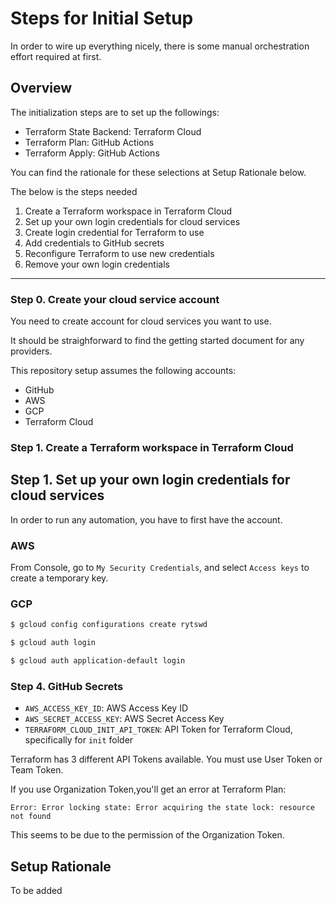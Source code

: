 # Steps for Initial Setup

In order to wire up everything nicely, there is some manual orchestration effort required at first.

## Overview

The initialization steps are to set up the followings:

- Terraform State Backend: Terraform Cloud
- Terraform Plan: GitHub Actions
- Terraform Apply: GitHub Actions

You can find the rationale for these selections at Setup Rationale below.

The below is the steps needed

1. Create a Terraform workspace in Terraform Cloud
1. Set up your own login credentials for cloud services
1. Create login credential for Terraform to use
1. Add credentials to GitHub secrets
1. Reconfigure Terraform to use new credentials
1. Remove your own login credentials

---

### Step 0. Create your cloud service account

You need to create account for cloud services you want to use.

It should be straighforward to find the getting started document for any providers.

This repository setup assumes the following accounts:

- GitHub
- AWS
- GCP
- Terraform Cloud

### Step 1. Create a Terraform workspace in Terraform Cloud

## Step 1. Set up your own login credentials for cloud services

In order to run any automation, you have to first have the account.

### AWS

From Console, go to `My Security Credentials`, and select `Access keys` to create a temporary key.

### GCP

```bash
$ gcloud config configurations create rytswd
```

```bash
$ gcloud auth login
```

```bash
$ gcloud auth application-default login
```

### Step 4. GitHub Secrets

- `AWS_ACCESS_KEY_ID`: AWS Access Key ID
- `AWS_SECRET_ACCESS_KEY`: AWS Secret Access Key
- `TERRAFORM_CLOUD_INIT_API_TOKEN`: API Token for Terraform Cloud, specifically for `init` folder

Terraform has 3 different API Tokens available. You must use User Token or Team Token.

If you use Organization Token,you'll get an error at Terraform Plan:

```
Error: Error locking state: Error acquiring the state lock: resource not found
```

This seems to be due to the permission of the Organization Token.

## Setup Rationale

To be added
